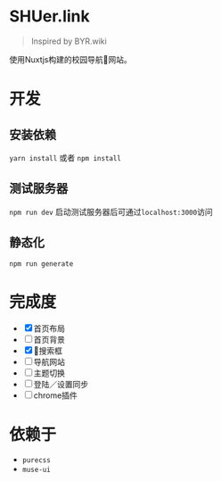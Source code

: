 # SHUer.link

> Inspired by BYR.wiki

使用Nuxtjs构建的校园导航网站。

# 开发

## 安装依赖

`yarn install` 或者 `npm install`

## 测试服务器

`npm run dev`
启动测试服务器后可通过`localhost:3000`访问

## 静态化

`npm run generate`

# 完成度

* <input type="checkbox" value="" checked/>首页布局
* <input type="checkbox" value=""/>首页背景
* <input type="checkbox" value="" checked/>搜索框
* <input type="checkbox" value=""/>导航网站
* <input type="checkbox" value=""/>主题切换
* <input type="checkbox" value=""/>登陆／设置同步
* <input type="checkbox" value=""/>chrome插件

# 依赖于

* `purecss`
* `muse-ui`